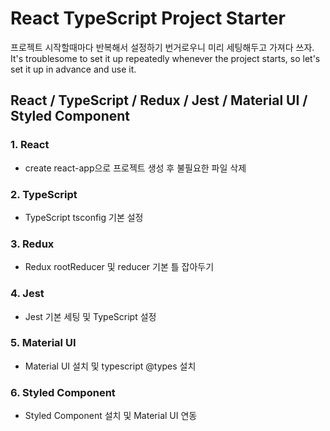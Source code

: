 # React TypeScript Project Starter
프로젝트 시작할때마다 반복해서 설정하기 번거로우니 미리 세팅해두고 가져다 쓰자.  
It's troublesome to set it up repeatedly whenever the project starts, so let's set it up in advance and use it.

## React / TypeScript / Redux / Jest / Material UI / Styled Component

### 1. React
-  create react-app으로 프로젝트 생성 후 불필요한 파일 삭제

### 2. TypeScript
- TypeScript tsconfig 기본 설정

### 3. Redux
- Redux rootReducer 및 reducer 기본 틀 잡아두기

### 4. Jest
- Jest 기본 세팅 및 TypeScript 설정

### 5. Material UI
- Material UI 설치 및 typescript @types 설치

### 6. Styled Component
- Styled Component 설치 및 Material UI 연동 

